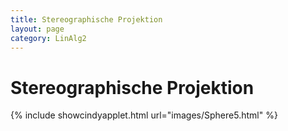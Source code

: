 ```yaml
---
title: Stereographische Projektion
layout: page
category: LinAlg2
---
```

# Stereographische Projektion

{% include showcindyapplet.html url="images/Sphere5.html" %}

